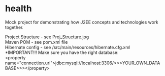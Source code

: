 # health
Mock project for demonstrating how J2EE concepts and  technologies work together.  
  
Project Structure 	- see Proj_Structure.jpg  
Maven POM		- see pom.xml file  
Hibernate config	- see /src/main/resources/hibernate.cfg.xml  
*IMPORTANT!!! Make sure you have the right database:  
&lt;property name="connection.url"&gt;jdbc:mysql://localhost:3306/&lt;&lt;&lt;YOUR_OWN_DATABASE&gt;&gt;&gt;&lt;/property&gt;
